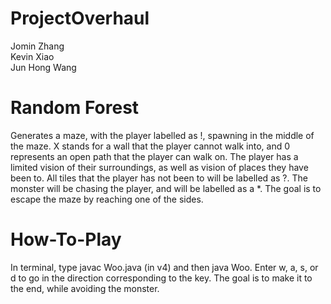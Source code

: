 # ProjectOverhaul
Jomin Zhang \
Kevin Xiao \
Jun Hong Wang

# Random Forest

Generates a maze, with the player labelled as !, spawning in the middle of the maze.
X stands for a wall that the player cannot walk into, and 0 represents an open path that the player can walk on.
The player has a limited vision of their surroundings, as well as vision of places they have been to.
All tiles that the player has not been to will be labelled as ?.
The monster will be chasing the player, and will be labelled as a *.
The goal is to escape the maze by reaching one of the sides.

# How-To-Play

In terminal, type javac Woo.java (in v4) and then java Woo.
Enter w, a, s, or d to go in the direction corresponding to the key.
The goal is to make it to the end, while avoiding the monster.
